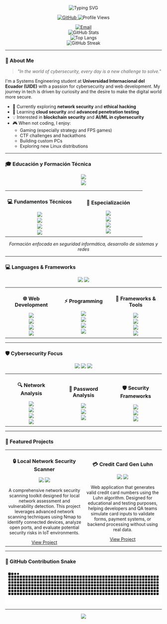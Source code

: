 <div align="center">
  <img src="https://readme-typing-svg.demolab.com?font=Fira+Code&weight=600&size=28&duration=4000&pause=1000&color=FF0000&center=true&vCenter=true&width=600&height=100&lines=Welcome!;Systems+Engineering+Student;Cybersecurity+Enthusiast;Web+Developer;Always+Learning+New+Tech" alt="Typing SVG" />
</div>

<p align="center">
  <a href="https://github.com/mat1520?tab=repositories">
    <img src="https://img.shields.io/badge/GitHub-100000?style=for-the-badge&logo=github&logoColor=white" alt="GitHub"/>
  </a>
  <img src="https://komarev.com/ghpvc/?username=mat1520&color=FF0000&style=flat-square" alt="Profile Views"/>
</p>

<div align="center">
  <a href="mailto:arielmelo1520@hotmail.com">
    <img src="https://img.shields.io/badge/Email-D14836?style=for-the-badge&logo=gmail&logoColor=white" alt="Email"/>
  </a>
</div>

<div align="center">
  <img src="https://github-readme-stats.vercel.app/api?username=mat1520&show_icons=true&theme=dark&hide_border=true&count_private=true&include_all_commits=true&hide_rank=true&bg_color=000000&title_color=FF0000&icon_color=FF0000&text_color=FFFFFF" alt="GitHub Stats"/>
  <br/>
  <img src="https://github-readme-stats.vercel.app/api/top-langs/?username=mat1520&layout=compact&theme=dark&hide_border=true&langs_count=8&bg_color=000000&title_color=FF0000&text_color=FFFFFF" alt="Top Langs"/>
  <br/>
  <img src="https://github-readme-streak-stats.herokuapp.com/?user=mat1520&theme=dark&hide_border=true&ring=FF0000&fire=FF0000&currStreakLabel=FF0000&background=000000" alt="GitHub Streak"/>
</div>

---

### 🎯 About Me

> *"In the world of cybersecurity, every day is a new challenge to solve."*

I'm a Systems Engineering student at **Universidad Internacional del Ecuador (UIDE)** with a passion for cybersecurity and web development. My journey in tech is driven by curiosity and the desire to make the digital world more secure.

- 🔭 Currently exploring **network security** and **ethical hacking**
- 🌱 Learning **cloud security** and **advanced penetration testing**
- 💡 Interested in **blockchain security** and **AI/ML in cybersecurity**
- 🎮 When not coding, I enjoy:
  - Gaming (especially strategy and FPS games)
  - CTF challenges and hackathons
  - Building custom PCs
  - Exploring new Linux distributions

---

### 🎓 Educación y Formación Técnica

<div align="center">
  <img src="https://img.shields.io/badge/Universidad_Internacional_del_Ecuador-FF0000?style=for-the-badge&logoColor=white" />
  <br/>
  <img src="https://img.shields.io/badge/Ingeniería_en_Sistemas-000000?style=for-the-badge&logoColor=white" />
</div>

<table>
  <tr>
    <td align="center" width="50%">
      <h3>💻 Fundamentos Técnicos</h3>
      <img src="https://img.shields.io/badge/Lógica_de_Programación-FF0000?style=for-the-badge&logoColor=white" />
      <br/>
      <img src="https://img.shields.io/badge/Arquitectura_de_Computadoras-FF0000?style=for-the-badge&logoColor=white" />
      <br/>
      <img src="https://img.shields.io/badge/Sistemas_Operativos-FF0000?style=for-the-badge&logoColor=white" />
      <br/>
      <img src="https://img.shields.io/badge/UNIX_Systems-FF0000?style=for-the-badge&logoColor=white" />
    </td>
    <td align="center" width="50%">
      <h3>🔧 Especialización</h3>
      <img src="https://img.shields.io/badge/Programación_Estructurada-FF0000?style=for-the-badge&logoColor=white" />
      <br/>
      <img src="https://img.shields.io/badge/Redes_de_Datos-FF0000?style=for-the-badge&logoColor=white" />
      <br/>
      <img src="https://img.shields.io/badge/Bases_de_Datos-FF0000?style=for-the-badge&logoColor=white" />
      <br/>
      <img src="https://img.shields.io/badge/Sistemas_Tecnológicos-FF0000?style=for-the-badge&logoColor=white" />
    </td>
  </tr>
</table>

<div align="center">
  <i>Formación enfocada en seguridad informática, desarrollo de sistemas y redes</i>
</div>

---

### 💻 Languages & Frameworks

<div align="center">
  <img src="https://img.shields.io/badge/Programming-Languages-FF0000?style=for-the-badge&logoColor=white" />
  <img src="https://img.shields.io/badge/Web-Development-FF0000?style=for-the-badge&logoColor=white" />
</div>

<table>
  <tr>
    <td align="center" width="33%">
      <h3>🌐 Web Development</h3>
      <img src="https://img.shields.io/badge/HTML5-E34F26?style=for-the-badge&logo=html5&logoColor=white" />
      <br/>
      <img src="https://img.shields.io/badge/CSS3-1572B6?style=for-the-badge&logo=css3&logoColor=white" />
      <br/>
      <img src="https://img.shields.io/badge/JavaScript-F7DF1E?style=for-the-badge&logo=javascript&logoColor=black" />
      <br/>
      <img src="https://img.shields.io/badge/Tailwind_CSS-38B2AC?style=for-the-badge&logo=tailwind-css&logoColor=white" />
    </td>
    <td align="center" width="33%">
      <h3>⚡ Programming</h3>
      <img src="https://img.shields.io/badge/Python-3776AB?style=for-the-badge&logo=python&logoColor=white" />
      <br/>
      <img src="https://img.shields.io/badge/Java-ED8B00?style=for-the-badge&logo=openjdk&logoColor=white" />
      <br/>
      <img src="https://img.shields.io/badge/PHP-777BB4?style=for-the-badge&logo=php&logoColor=white" />
      <br/>
      <img src="https://img.shields.io/badge/SQL-000000?style=for-the-badge&logo=mysql&logoColor=white" />
    </td>
    <td align="center" width="33%">
      <h3>🚀 Frameworks & Tools</h3>
      <img src="https://img.shields.io/badge/React-20232A?style=for-the-badge&logo=react&logoColor=61DAFB" />
      <br/>
      <img src="https://img.shields.io/badge/Node.js-43853D?style=for-the-badge&logo=node.js&logoColor=white" />
      <br/>
      <img src="https://img.shields.io/badge/Laravel-FF2D20?style=for-the-badge&logo=laravel&logoColor=white" />
      <br/>
      <img src="https://img.shields.io/badge/Django-092E20?style=for-the-badge&logo=django&logoColor=white" />
    </td>
  </tr>
</table>

---

### 🛡️ Cybersecurity Focus

<div align="center">
  <img src="https://img.shields.io/badge/Security-Tools-FF0000?style=for-the-badge&logo=security&logoColor=white" />
  <img src="https://img.shields.io/badge/Pentesting-Expert-FF0000?style=for-the-badge&logo=pentest&logoColor=white" />
  <img src="https://img.shields.io/badge/Network-Security-FF0000?style=for-the-badge&logo=network&logoColor=white" />
</div>

<table>
  <tr>
    <td align="center" width="33%">
      <h3>🔍 Network Analysis</h3>
      <img src="https://img.shields.io/badge/Wireshark-1679A7?style=for-the-badge&logo=wireshark&logoColor=white" />
      <br/>
      <img src="https://img.shields.io/badge/Nmap-FF0000?style=for-the-badge&logo=nmap&logoColor=white" />
      <br/>
      <img src="https://img.shields.io/badge/Burp_Suite-FF5722?style=for-the-badge&logo=burpsuite&logoColor=white" />
      <br/>
      <img src="https://img.shields.io/badge/Metasploit-FF0000?style=for-the-badge&logo=metasploit&logoColor=white" />
    </td>
    <td align="center" width="33%">
      <h3>🔑 Password Analysis</h3>
      <img src="https://img.shields.io/badge/John_the_Ripper-FF0000?style=for-the-badge&logo=john&logoColor=white" />
      <br/>
      <img src="https://img.shields.io/badge/Hashcat-FF0000?style=for-the-badge&logo=hashcat&logoColor=white" />
      <br/>
      <img src="https://img.shields.io/badge/Hydra-FF0000?style=for-the-badge&logo=hydra&logoColor=white" />
    </td>
    <td align="center" width="33%">
      <h3>🛡️ Security Frameworks</h3>
      <img src="https://img.shields.io/badge/OWASP-FF0000?style=for-the-badge&logo=owasp&logoColor=white" />
      <br/>
      <img src="https://img.shields.io/badge/CVE-FF0000?style=for-the-badge&logo=cve&logoColor=white" />
      <br/>
      <img src="https://img.shields.io/badge/Kali_Linux-557C94?style=for-the-badge&logo=kali-linux&logoColor=white" />
    </td>
  </tr>
</table>

---

### 🚀 Featured Projects

<table>
  <tr>
    <td align="center" width="50%">
      <h3>🔒 Local Network Security Scanner</h3>
      <img src="https://img.shields.io/badge/Python-3776AB?style=for-the-badge&logo=python&logoColor=white" />
      <img src="https://img.shields.io/badge/Nmap-4682B4?style=for-the-badge&logo=nmap&logoColor=white" />
      <p>A comprehensive network security scanning toolkit designed for local network assessment and vulnerability detection. This project leverages advanced network scanning techniques using Nmap to identify connected devices, analyze open ports, and evaluate potential security risks in IoT environments.</p>
      <a href="https://github.com/mat1520/local-network-security-scanner">View Project</a>
    </td>
    <td align="center" width="50%">
      <h3>💳 Credit Card Gen Luhn</h3>
      <img src="https://img.shields.io/badge/JavaScript-F7DF1E?style=for-the-badge&logo=javascript&logoColor=black" />
      <img src="https://img.shields.io/badge/Luhn-Algorithm-4F46E5?style=for-the-badge&logoColor=white" />
      <p>Web application that generates valid credit card numbers using the Luhn algorithm. Designed for educational and testing purposes, helping developers and QA teams simulate card inputs to validate forms, payment systems, or backend processing without using real data.</p>
      <a href="https://github.com/mat1520/Credit-Cart-Gen-Luhn">View Project</a>
    </td>
  </tr>
</table>

---

### 🐍 GitHub Contribution Snake

![Snake animation](https://github.com/mat1520/mat1520/blob/output/github-contribution-grid-snake-dark.svg)

---

<div align="center">
  <img src="https://capsule-render.vercel.app/api?type=waving&color=FF0000&height=100&section=footer"/>
</div>
